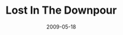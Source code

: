 ---
layout: media
category: media
title: "Lost In The Downpour"
date: 2009-05-18
description: "Music video for the song \"Lost In The Downpour\" from the Filled series."
video: "http://s3.amazonaws.com/crossroads-media/other-media/video/LostInTheDownpour.mp4"
video-poster: "http://s3.amazonaws.com/crossroads-media/images/LostInTheDownpour-still.jpg"
---